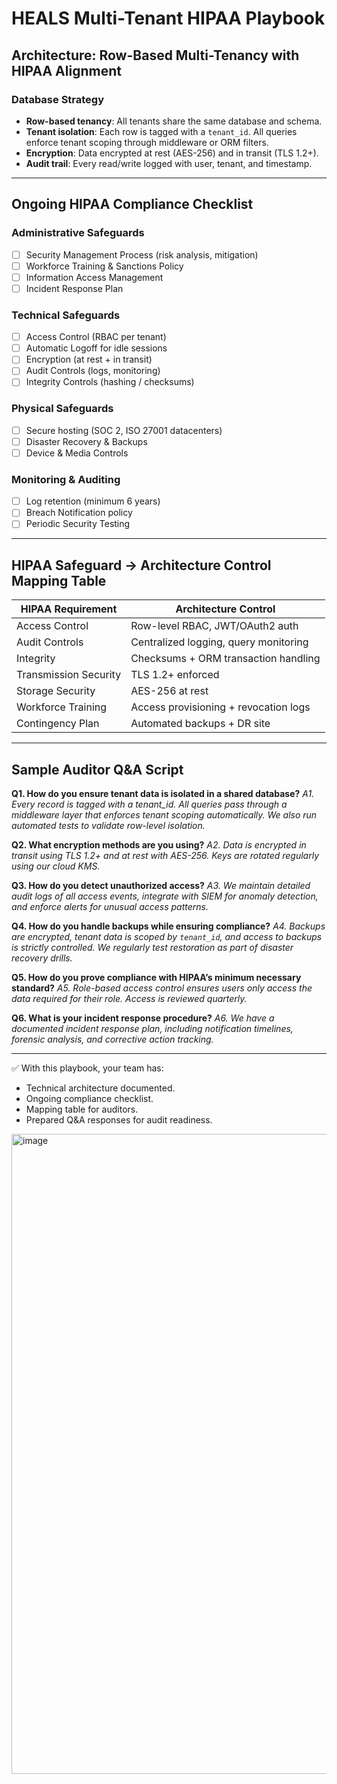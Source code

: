 # HEALS Multi-Tenant HIPAA Playbook

## Architecture: Row-Based Multi-Tenancy with HIPAA Alignment

### Database Strategy

* **Row-based tenancy**: All tenants share the same database and schema.
* **Tenant isolation**: Each row is tagged with a `tenant_id`. All queries enforce tenant scoping through middleware or ORM filters.
* **Encryption**: Data encrypted at rest (AES-256) and in transit (TLS 1.2+).
* **Audit trail**: Every read/write logged with user, tenant, and timestamp.

---

## Ongoing HIPAA Compliance Checklist

### Administrative Safeguards

* [ ] Security Management Process (risk analysis, mitigation)
* [ ] Workforce Training & Sanctions Policy
* [ ] Information Access Management
* [ ] Incident Response Plan

### Technical Safeguards

* [ ] Access Control (RBAC per tenant)
* [ ] Automatic Logoff for idle sessions
* [ ] Encryption (at rest + in transit)
* [ ] Audit Controls (logs, monitoring)
* [ ] Integrity Controls (hashing / checksums)

### Physical Safeguards

* [ ] Secure hosting (SOC 2, ISO 27001 datacenters)
* [ ] Disaster Recovery & Backups
* [ ] Device & Media Controls

### Monitoring & Auditing

* [ ] Log retention (minimum 6 years)
* [ ] Breach Notification policy
* [ ] Periodic Security Testing

---

## HIPAA Safeguard → Architecture Control Mapping Table

| HIPAA Requirement     | Architecture Control                  |
| --------------------- | ------------------------------------- |
| Access Control        | Row-level RBAC, JWT/OAuth2 auth       |
| Audit Controls        | Centralized logging, query monitoring |
| Integrity             | Checksums + ORM transaction handling  |
| Transmission Security | TLS 1.2+ enforced                     |
| Storage Security      | AES-256 at rest                       |
| Workforce Training    | Access provisioning + revocation logs |
| Contingency Plan      | Automated backups + DR site           |

---

## Sample Auditor Q&A Script

**Q1. How do you ensure tenant data is isolated in a shared database?**
*A1. Every record is tagged with a tenant_id. All queries pass through a middleware layer that enforces tenant scoping automatically. We also run automated tests to validate row-level isolation.*

**Q2. What encryption methods are you using?**
*A2. Data is encrypted in transit using TLS 1.2+ and at rest with AES-256. Keys are rotated regularly using our cloud KMS.*

**Q3. How do you detect unauthorized access?**
*A3. We maintain detailed audit logs of all access events, integrate with SIEM for anomaly detection, and enforce alerts for unusual access patterns.*

**Q4. How do you handle backups while ensuring compliance?**
*A4. Backups are encrypted, tenant data is scoped by `tenant_id`, and access to backups is strictly controlled. We regularly test restoration as part of disaster recovery drills.*

**Q5. How do you prove compliance with HIPAA’s minimum necessary standard?**
*A5. Role-based access control ensures users only access the data required for their role. Access is reviewed quarterly.*

**Q6. What is your incident response procedure?**
*A6. We have a documented incident response plan, including notification timelines, forensic analysis, and corrective action tracking.*

---

✅ With this playbook, your team has:

* Technical architecture documented.
* Ongoing compliance checklist.
* Mapping table for auditors.
* Prepared Q&A responses for audit readiness.

<img width="1536" height="1024" alt="image" src="https://github.com/user-attachments/assets/b4736ddf-83a9-4727-8f9f-d604c81059cf" />
